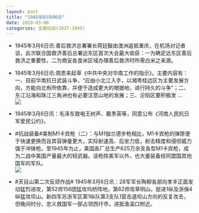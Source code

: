 ```yaml
---
layout: post
title: "1945年03月06日"
date: 2020-03-06
categories: 全面抗战(1937-1945)
---
```


<meta name="referrer" content="no-referrer" />

- 1945年3月6日讯:善后救济总署署长蒋廷黻由澳洲返抵重庆，在机场对记者谈，此次联合国救济善后总署远东区首次大会最大收获：一为确定远东区善后救济之重要性，二为商妥各食米区域办理善后救济时所需白米之来源。 

- 1945年3月6日讯:周恩来起草《中共中央对华南工作的指示》。主要内容有：一、目前华南抗日武装斗争，“应由小北江入手，以湘粤桂边区为主要发展方向，方能向北有所依靠，并便于造成更大的根据地，进行持久的斗争”；二、东江沿海和珠江三角洲也有必要注意山地的发展；三、沦陷区要积极发 ... <br/><img src="https://wx2.sinaimg.cn/large/aca367d8ly1gck2p2caj1j20c80cwwen.jpg" />

- 1945年3月6日讯：毛泽东致电王树声、戴季英等，同意公布《河南人民抗日军爱民公约》。 

- #抗战装备#美制M1卡宾枪（二）：与M1伽兰德步枪相比，M1卡宾枪的弹匣便于快速更换而且其容弹量更大，实际射速高、后坐力低，射击精度和侵彻威力强于冲锋枪。至1945年为止，美国各厂总生产625万余支各型M1卡宾枪，成为二战中美国产量最大的轻武器。该枪除美军以外，也大量装备给同盟国其他国军的军队。 <br/><img src="https://wx4.sinaimg.cn/large/aca367d8ly1gcjz8bfrdgj20d60s9dll.jpg" />

- #天目山第二次反顽作战# 1945年3月6日讯：28军军长陶柳各部向孝丰正面发动猛烈进攻，第52师156团猛攻坞桥阵地，第62师攻草明山，挺进1纵及浙保4纵猛攻坝山。新四军苏浙军区第1纵队第3支队1营击退坝山方向的反复攻击，但晚间时分，忠义救国军一部占领西圩市，进抵渔溪口附近。 

